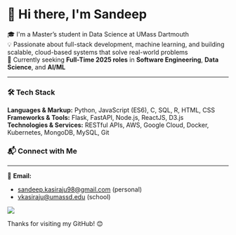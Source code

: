 # 👋 Hi there, I'm Sandeep

🎓 I'm a Master’s student in Data Science at UMass Dartmouth  
💡 Passionate about full-stack development, machine learning, and building scalable, cloud-based systems that solve real-world problems  
🚀 Currently seeking **Full-Time 2025 roles** in **Software Engineering**, **Data Science**, and **AI/ML**

---

### 🛠 Tech Stack

**Languages & Markup:** Python, JavaScript (ES6), C, SQL, R, HTML, CSS  
**Frameworks & Tools:** Flask, FastAPI, Node.js, ReactJS, D3.js  
**Technologies & Services:** RESTful APIs, AWS, Google Cloud, Docker, Kubernetes, MongoDB, MySQL, Git

### 📬 Connect with Me

---

📧 **Email:**
<ul>
  <li><a href="mailto:sandeep.kasiraju98@gmail.com">sandeep.kasiraju98@gmail.com</a> (personal)</li>
  <li><a href="mailto:vkasiraju@umassd.edu">vkasiraju@umassd.edu</a> (school)</li>
</ul>

<a href="https://www.linkedin.com/in/sandeep-kasiraju-ba9176177/" target="_blank">
  <img src="https://img.shields.io/badge/LinkedIn-0077B5?style=for-the-badge&logo=linkedin&logoColor=white" />
</a>

<br/>



Thanks for visiting my GitHub! 😊  



